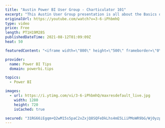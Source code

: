 ```yaml
---
title: "Austin Power BI User Group - Charticulator 101"
excerpt: "This Austin User Group presentation is all about the Basics of Charticulator. We also go through three demos of visual creations. 1. Build a fancy Bar chart mirroring what is done in desktop 2. Cool chart with stacked bars and scatter plot 3. Box and Whisker chart  Follow Mike on LinkedIn: https://www.linkedin.com/in/michaelcarlo/"
originalUrl: https://youtube.com/watch?v=3-6-iPhbmhQ
type: video
price: Free
length: PT1H19M28S
publishedDateTime: 2021-08-12T01:09:09Z
heat: 50

featuredContent: "<iframe width=\"800\" height=\"500\" frameborder=\"0\" src=\"https://www.youtube.com/embed/3-6-iPhbmhQ\" allow=\"accelerometer; autoplay; encrypted-media; gyroscope; picture-in-picture\" allowfullscreen></iframe>"

provider:
  name: Power BI Tips
  domain: powerbi.tips

topics:
  - Power BI

images:
  - url: https://i.ytimg.com/vi/3-6-iPhbmhQ/maxresdefault_live.jpg
    width: 1280
    height: 720
    isCached: true

secured: "31RG66iEgqm+Q2wM15s5paC2xZxjQ8SQFeDkLhs4mE5LiiPMoWR9bG/WjOyzp1edlrQNfx3m4jicrSZ0sFDZ1EGdF7pDAMy8b7L+8nFjmtjdHVQdGSCg05z4mZ/R3r2bW92OmPHffAJMEHdJJVsgNjPQmvl86y7TPj7P+kOZRKsMRnNH/W3irMQab+zwyYLIhvhV5tTCKnEYY112LomL+j+LYBmLhPL2coXY+zehKht/lPeW8DjO3gjlg4aHLTvTIPMPdviHPcxvDKjIyrpb0z4TkZjXYUq1vu4EIxkMqNMy/Esny1GhmNrRmYEm7RPafynr011o80RUJHz61E1+hW7e9UNbrVOj3i8+KlhdO/5RwG7bVeihehZf5xO62PxyZR3DxibGzMTa39oI6DRw8a9nLpPY9pdk9XMViNDg4TY=;YF/lOmwL3PbTz5p+OywDrg=="
---
```



